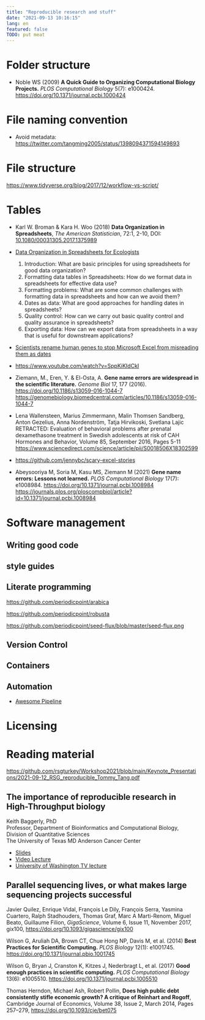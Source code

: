 ```yaml
---
title: "Reproducible research and stuff"
date: "2021-09-13 10:16:15"
lang: en
featured: false
TODO: put meat
---
```



# Folder structure
+ Noble WS (2009) **A Quick Guide to Organizing Computational Biology Projects.** _PLOS Computational Biology_ 5(7): e1000424. <https://doi.org/10.1371/journal.pcbi.1000424>

# File naming convention
+ Avoid metadata: <https://twitter.com/tangming2005/status/1398094371594149893>

# File structure
https://www.tidyverse.org/blog/2017/12/workflow-vs-script/

# Tables
+ Karl W. Broman & Kara H. Woo (2018) **Data Organization in Spreadsheets**, _The American Statistician_, 72:1, 2-10,
DOI: [10.1080/00031305.2017.1375989](https://www.tandfonline.com/doi/full/10.1080/00031305.2017.1375989)

+ [Data Organization in Spreadsheets for Ecologists](https://datacarpentry.org/spreadsheet-ecology-lesson/)

    1. Introduction:	What are basic principles for using spreadsheets for good data organization?
    2. Formatting data tables in Spreadsheets:	How do we format data in spreadsheets for effective data use?
    3. Formatting problems:	What are some common challenges with formatting data in spreadsheets and how can we avoid them?
    4. Dates as data:	What are good approaches for handling dates in spreadsheets?
    5. Quality control:	How can we carry out basic quality control and quality assurance in spreadsheets?
    6. Exporting data:	How can we export data from spreadsheets in a way that is useful for downstream applications?

+ [Scientists rename human genes to stop Microsoft Excel from misreading them as dates](https://www.theverge.com/2020/8/6/21355674/human-genes-rename-microsoft-excel-misreading-dates)

+ <https://www.youtube.com/watch?v=SppKiKIdCkI>

+ Ziemann, M., Eren, Y. & El-Osta, A. **Gene name errors are widespread in the scientific literature.** _Genome Biol_ 17, 177 (2016). <https://doi.org/10.1186/s13059-016-1044-7> <https://genomebiology.biomedcentral.com/articles/10.1186/s13059-016-1044-7>

+ Lena Wallensteen, Marius Zimmermann, Malin Thomsen Sandberg, Anton Gezelius, Anna Nordenström, Tatja Hirvikoski, Svetlana Lajic
RETRACTED: Evaluation of behavioral problems after prenatal dexamethasone treatment in Swedish adolescents at risk of CAH
Hormones and Behavior, Volume 85, September 2016, Pages 5-11 <https://www.sciencedirect.com/science/article/pii/S0018506X18302599>

+ <https://github.com/jennybc/scary-excel-stories>

+ Abeysooriya M, Soria M, Kasu MS, Ziemann M (2021) **Gene name errors: Lessons not learned.** _PLOS Computational Biology_ 17(7): e1008984. <https://doi.org/10.1371/journal.pcbi.1008984>
<https://journals.plos.org/ploscompbiol/article?id=10.1371/journal.pcbi.1008984>

# Software management
## Writing good code

## style guides

## Literate programming
https://github.com/periodicpoint/arabica

https://github.com/periodicpoint/robusta

https://github.com/periodicpoint/seed-flux/blob/master/seed-flux.png

## Version Control

## Containers


## Automation

+ [Awesome Pipeline](https://github.com/pditommaso/awesome-pipeline)


# Licensing

# Reading material
<https://github.com/rsgturkey/Workshop2021/blob/main/Keynote_Presentations/2021-09-12_RSG_reproducible_Tommy_Tang.pdf>

## The importance of reproducible research in High-Throughput biology
Keith Baggerly, PhD  
Professor, Department of Bioinformatics and Computational Biology, Division of Quantitative Sciences  
The University of Texas MD Anderson Cancer Center

+ [Slides](https://odin.mdacc.tmc.edu/~rakbani/TCGA/talks/KBaggerly/slides.pdf)
+ [Video Lecture](https://youtu.be/7gYIs7uYbMo)
+ [University of Washington TV lecture](https://youtu.be/8QJfNS7XXwA)

## Parallel sequencing lives, or what makes large sequencing projects successful
Javier Quilez, Enrique Vidal, François Le Dily, François Serra, Yasmina Cuartero, Ralph Stadhouders, Thomas Graf, Marc A Marti-Renom, Miguel Beato, Guillaume Filion, _GigaScience_, Volume 6, Issue 11, November 2017, gix100, <https://doi.org/10.1093/gigascience/gix100>


Wilson G, Aruliah DA, Brown CT, Chue Hong NP, Davis M, et al. (2014) **Best Practices for Scientific Computing.** _PLOS Biology_ 12(1): e1001745. https://doi.org/10.1371/journal.pbio.1001745

Wilson G, Bryan J, Cranston K, Kitzes J, Nederbragt L, et al. (2017) **Good enough practices in scientific computing.** _PLOS Computational Biology_ 13(6): e1005510. <https://doi.org/10.1371/journal.pcbi.1005510>


Thomas Herndon, Michael Ash, Robert Pollin, **Does high public debt consistently stifle economic growth? A critique of Reinhart and Rogoff**, Cambridge Journal of Economics, Volume 38, Issue 2, March 2014, Pages 257–279, https://doi.org/10.1093/cje/bet075
